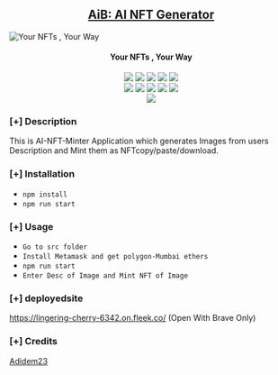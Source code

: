 <h2 align="center"><u>AiB: AI NFT Generator </u></h2>

![Your NFTs , Your Way ](https://wixmp-fe53c9ff592a4da924211f23.wixmp.com/users/cadf2fa3-97c2-4662-9d53-ce33a69a8873/design-previews/7f90fdf2-b2fe-4adf-b6e0-6e3d914a6a42/1696445726392-website.png)
<h4 align="center"> Your NFTs , Your Way  </h4>

<p align="center">
    <img src="https://img.shields.io/github/stars/Adidem23/AiB?style=for-the-badge&color=orange">
    <img src="https://img.shields.io/github/forks/Adidem23/AiB?style=for-the-badge&color=purple">
    <img src="https://img.shields.io/github/license/Adidem23/AiB?style=for-the-badge&color=blue">
    <img src="https://img.shields.io/github/issues/Adidem23/AiB?style=for-the-badge&color=red">
    <img src="https://img.shields.io/github/contributors/Adidem23/AiB?style=for-the-badge&color=cyan">
<br>
    <img src="https://img.shields.io/badge/Author-Aditya Suryawanshi-magenta?style=flat-square">
    <img src="https://img.shields.io/badge/Open%20Source-Yes-orange?style=flat-square">
    <img src="https://img.shields.io/badge/Maintained-Yes-cyan?style=flat-square">
    <img src="https://img.shields.io/badge/Made%20In-India-green?style=flat-square">
    <img src="https://img.shields.io/badge/Written%20In-Javascript-blue?style=flat-square">
<br>
    <img src="https://github-readme-stats.vercel.app/api/pin/?username=Adidem23&repo=AiB&theme=synthwave">
</p>

### [+] Description
This is AI-NFT-Minter Application which generates Images from users Description and Mint them as NFTcopy/paste/download.

### [+] Installation
 - `npm install`
 - `npm run start `

### [+] Usage
 - `Go to src folder`
 - `Install Metamask and get polygon-Mumbai ethers `
 - `npm run start `
 - `Enter Desc of Image and Mint NFT of Image`

### [+] deployedsite
https://lingering-cherry-6342.on.fleek.co/ (Open With Brave Only)

### [+] Credits 
<a href="https://github.com/Adidem23/AiB">Adidem23</a>

